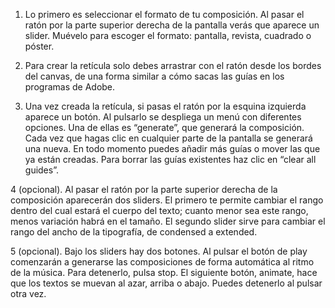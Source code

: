 1. Lo primero es seleccionar el formato de tu composición. Al pasar el ratón por 
la parte superior derecha de la pantalla verás que aparece un slider. Muévelo para 
escoger el formato: pantalla, revista, cuadrado o póster.

2. Para crear la retícula solo debes arrastrar con el ratón desde los bordes del canvas, 
de una forma similar a cómo sacas las guías en los programas de Adobe.

3. Una vez creada la retícula, si pasas el ratón por la esquina izquierda aparece un botón. 
Al pulsarlo se despliega un menú con diferentes opciones. Una de ellas es “generate”, 
que generará la composición. Cada vez que hagas clic en cualquier parte de la pantalla 
se generará una nueva. En todo momento puedes añadir más guías o mover las que ya están 
creadas. Para borrar las guías existentes haz clic en “clear all guides”.

4 (opcional). Al pasar el ratón por la parte superior derecha de la composición aparecerán 
dos sliders. El primero te permite cambiar el rango dentro del cual estará el cuerpo del 
texto; cuanto menor sea este rango, menos variación habrá en el tamaño. El segundo slider 
sirve para cambiar el rango del ancho de la tipografía, de condensed a extended.

5 (opcional). Bajo los sliders hay dos botones. Al pulsar el botón de play comenzarán a
generarse las composiciones de forma automática al ritmo de la música. Para detenerlo, 
pulsa stop. El siguiente botón, animate, hace que los textos se muevan al azar, arriba 
o abajo. Puedes detenerlo al pulsar otra vez. 